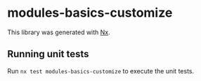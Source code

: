 # modules-basics-customize

This library was generated with [Nx](https://nx.dev).

## Running unit tests

Run `nx test modules-basics-customize` to execute the unit tests.
